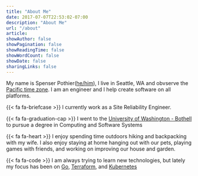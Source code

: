 ```yaml
---
title: "About Me"
date: 2017-07-07T22:53:02-07:00
description: "About Me"
url: "/about"
article:
showAuthor: false
showPagination: false
showReadingTime: false
showWordCount: false
showDate: false
sharingLinks: false
---
```


My name is Spenser Pothier([he/him](https://pronoun.is/he/him/)), I live in Seattle, WA and obvserve the [Pacific time zone](https://time.is/Seattle). I am an engineer and I help create software on all platforms. 

{{< fa fa-briefcase >}} I currently work as a Site Reliability Engineer.

{{< fa fa-graduation-cap >}} I went to the [University of Washington - Bothell](http://uwb.edu/css) to pursue a degree in Computing and Software Systems

{{< fa fa-heart >}} I enjoy spending time outdoors hiking and backpacking with my wife. I also enjoy staying at home hanging out with our pets, playing games with friends, and working on improving our house and garden.

{{< fa fa-code >}} I am always trying to learn new technologies, but lately my focus has been on [Go](https://golang.org), [Terraform](https://www.terraform.io/), and [Kubernetes](https://kubernetes.io)

<!-- {{< fa fa-file-text-o >}} My [projects page](/projects/) is where you can see a number of side projects I've worked on. You can also view my most recently update resume [here](/spenser_resume_latest.pdf) -->
